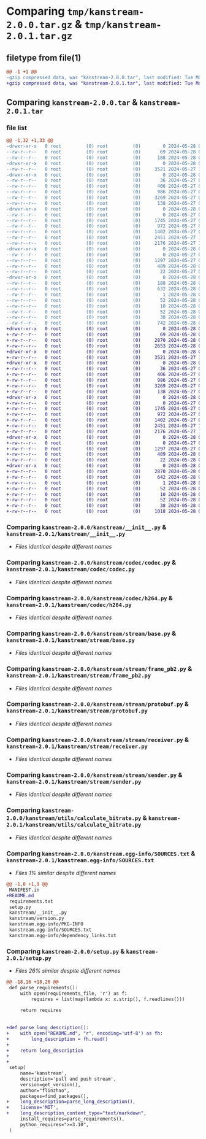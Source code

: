 # Comparing `tmp/kanstream-2.0.0.tar.gz` & `tmp/kanstream-2.0.1.tar.gz`

## filetype from file(1)

```diff
@@ -1 +1 @@
-gzip compressed data, was "kanstream-2.0.0.tar", last modified: Tue May 28 02:17:48 2024, max compression
+gzip compressed data, was "kanstream-2.0.1.tar", last modified: Tue May 28 03:09:01 2024, max compression
```

## Comparing `kanstream-2.0.0.tar` & `kanstream-2.0.1.tar`

### file list

```diff
@@ -1,32 +1,33 @@
-drwxr-xr-x   0 root         (0) root         (0)        0 2024-05-28 02:17:48.108913 kanstream-2.0.0/
--rw-r--r--   0 root         (0) root         (0)       69 2024-05-28 01:34:51.000000 kanstream-2.0.0/MANIFEST.in
--rw-r--r--   0 root         (0) root         (0)      188 2024-05-28 02:17:48.108913 kanstream-2.0.0/PKG-INFO
-drwxr-xr-x   0 root         (0) root         (0)        0 2024-05-28 02:17:48.107913 kanstream-2.0.0/kanstream/
--rw-r--r--   0 root         (0) root         (0)     3521 2024-05-27 10:07:32.000000 kanstream-2.0.0/kanstream/__init__.py
-drwxr-xr-x   0 root         (0) root         (0)        0 2024-05-28 02:17:48.107913 kanstream-2.0.0/kanstream/codec/
--rw-r--r--   0 root         (0) root         (0)       36 2024-05-27 07:56:18.000000 kanstream-2.0.0/kanstream/codec/__init__.py
--rw-r--r--   0 root         (0) root         (0)      406 2024-05-27 07:22:05.000000 kanstream-2.0.0/kanstream/codec/abc.py
--rw-r--r--   0 root         (0) root         (0)      986 2024-05-27 07:45:11.000000 kanstream-2.0.0/kanstream/codec/codec.py
--rw-r--r--   0 root         (0) root         (0)     3269 2024-05-27 09:02:44.000000 kanstream-2.0.0/kanstream/codec/h264.py
--rw-r--r--   0 root         (0) root         (0)      138 2024-05-27 07:23:03.000000 kanstream-2.0.0/kanstream/codec/vp9.py
-drwxr-xr-x   0 root         (0) root         (0)        0 2024-05-28 02:17:48.108913 kanstream-2.0.0/kanstream/stream/
--rw-r--r--   0 root         (0) root         (0)        0 2024-05-27 06:23:08.000000 kanstream-2.0.0/kanstream/stream/__init__.py
--rw-r--r--   0 root         (0) root         (0)     1745 2024-05-27 09:06:17.000000 kanstream-2.0.0/kanstream/stream/base.py
--rw-r--r--   0 root         (0) root         (0)      972 2024-05-27 06:35:39.000000 kanstream-2.0.0/kanstream/stream/frame_pb2.py
--rw-r--r--   0 root         (0) root         (0)     1402 2024-05-27 06:23:08.000000 kanstream-2.0.0/kanstream/stream/protobuf.py
--rw-r--r--   0 root         (0) root         (0)     2451 2024-05-27 10:09:11.000000 kanstream-2.0.0/kanstream/stream/receiver.py
--rw-r--r--   0 root         (0) root         (0)     2176 2024-05-27 10:08:54.000000 kanstream-2.0.0/kanstream/stream/sender.py
-drwxr-xr-x   0 root         (0) root         (0)        0 2024-05-28 02:17:48.108913 kanstream-2.0.0/kanstream/utils/
--rw-r--r--   0 root         (0) root         (0)        0 2024-05-27 06:23:08.000000 kanstream-2.0.0/kanstream/utils/__init__.py
--rw-r--r--   0 root         (0) root         (0)     1297 2024-05-27 06:23:08.000000 kanstream-2.0.0/kanstream/utils/calculate_bitrate.py
--rw-r--r--   0 root         (0) root         (0)      489 2024-05-28 01:46:00.000000 kanstream-2.0.0/kanstream/utils/frame_queue.py
--rw-r--r--   0 root         (0) root         (0)       22 2024-05-27 08:52:31.000000 kanstream-2.0.0/kanstream/version.py
-drwxr-xr-x   0 root         (0) root         (0)        0 2024-05-28 02:17:48.107913 kanstream-2.0.0/kanstream.egg-info/
--rw-r--r--   0 root         (0) root         (0)      188 2024-05-28 02:17:48.000000 kanstream-2.0.0/kanstream.egg-info/PKG-INFO
--rw-r--r--   0 root         (0) root         (0)      632 2024-05-28 02:17:48.000000 kanstream-2.0.0/kanstream.egg-info/SOURCES.txt
--rw-r--r--   0 root         (0) root         (0)        1 2024-05-28 02:17:48.000000 kanstream-2.0.0/kanstream.egg-info/dependency_links.txt
--rw-r--r--   0 root         (0) root         (0)       52 2024-05-28 02:17:48.000000 kanstream-2.0.0/kanstream.egg-info/requires.txt
--rw-r--r--   0 root         (0) root         (0)       10 2024-05-28 02:17:48.000000 kanstream-2.0.0/kanstream.egg-info/top_level.txt
--rw-r--r--   0 root         (0) root         (0)       52 2024-05-28 01:19:21.000000 kanstream-2.0.0/requirements.txt
--rw-r--r--   0 root         (0) root         (0)       38 2024-05-28 02:17:48.108913 kanstream-2.0.0/setup.cfg
--rw-r--r--   0 root         (0) root         (0)      742 2024-05-28 02:06:02.000000 kanstream-2.0.0/setup.py
+drwxr-xr-x   0 root         (0) root         (0)        0 2024-05-28 03:09:01.015380 kanstream-2.0.1/
+-rw-r--r--   0 root         (0) root         (0)       69 2024-05-28 01:34:51.000000 kanstream-2.0.1/MANIFEST.in
+-rw-r--r--   0 root         (0) root         (0)     2870 2024-05-28 03:09:01.015380 kanstream-2.0.1/PKG-INFO
+-rw-r--r--   0 root         (0) root         (0)     2653 2024-05-28 02:58:56.000000 kanstream-2.0.1/README.md
+drwxr-xr-x   0 root         (0) root         (0)        0 2024-05-28 03:09:01.013380 kanstream-2.0.1/kanstream/
+-rw-r--r--   0 root         (0) root         (0)     3521 2024-05-27 10:07:32.000000 kanstream-2.0.1/kanstream/__init__.py
+drwxr-xr-x   0 root         (0) root         (0)        0 2024-05-28 03:09:01.014380 kanstream-2.0.1/kanstream/codec/
+-rw-r--r--   0 root         (0) root         (0)       36 2024-05-27 07:56:18.000000 kanstream-2.0.1/kanstream/codec/__init__.py
+-rw-r--r--   0 root         (0) root         (0)      406 2024-05-27 07:22:05.000000 kanstream-2.0.1/kanstream/codec/abc.py
+-rw-r--r--   0 root         (0) root         (0)      986 2024-05-27 07:45:11.000000 kanstream-2.0.1/kanstream/codec/codec.py
+-rw-r--r--   0 root         (0) root         (0)     3269 2024-05-27 09:02:44.000000 kanstream-2.0.1/kanstream/codec/h264.py
+-rw-r--r--   0 root         (0) root         (0)      138 2024-05-27 07:23:03.000000 kanstream-2.0.1/kanstream/codec/vp9.py
+drwxr-xr-x   0 root         (0) root         (0)        0 2024-05-28 03:09:01.014380 kanstream-2.0.1/kanstream/stream/
+-rw-r--r--   0 root         (0) root         (0)        0 2024-05-27 06:23:08.000000 kanstream-2.0.1/kanstream/stream/__init__.py
+-rw-r--r--   0 root         (0) root         (0)     1745 2024-05-27 09:06:17.000000 kanstream-2.0.1/kanstream/stream/base.py
+-rw-r--r--   0 root         (0) root         (0)      972 2024-05-27 06:35:39.000000 kanstream-2.0.1/kanstream/stream/frame_pb2.py
+-rw-r--r--   0 root         (0) root         (0)     1402 2024-05-27 06:23:08.000000 kanstream-2.0.1/kanstream/stream/protobuf.py
+-rw-r--r--   0 root         (0) root         (0)     2451 2024-05-27 10:09:11.000000 kanstream-2.0.1/kanstream/stream/receiver.py
+-rw-r--r--   0 root         (0) root         (0)     2176 2024-05-27 10:08:54.000000 kanstream-2.0.1/kanstream/stream/sender.py
+drwxr-xr-x   0 root         (0) root         (0)        0 2024-05-28 03:09:01.015380 kanstream-2.0.1/kanstream/utils/
+-rw-r--r--   0 root         (0) root         (0)        0 2024-05-27 06:23:08.000000 kanstream-2.0.1/kanstream/utils/__init__.py
+-rw-r--r--   0 root         (0) root         (0)     1297 2024-05-27 06:23:08.000000 kanstream-2.0.1/kanstream/utils/calculate_bitrate.py
+-rw-r--r--   0 root         (0) root         (0)      489 2024-05-28 01:46:00.000000 kanstream-2.0.1/kanstream/utils/frame_queue.py
+-rw-r--r--   0 root         (0) root         (0)       22 2024-05-28 03:02:59.000000 kanstream-2.0.1/kanstream/version.py
+drwxr-xr-x   0 root         (0) root         (0)        0 2024-05-28 03:09:01.013380 kanstream-2.0.1/kanstream.egg-info/
+-rw-r--r--   0 root         (0) root         (0)     2870 2024-05-28 03:09:00.000000 kanstream-2.0.1/kanstream.egg-info/PKG-INFO
+-rw-r--r--   0 root         (0) root         (0)      642 2024-05-28 03:09:00.000000 kanstream-2.0.1/kanstream.egg-info/SOURCES.txt
+-rw-r--r--   0 root         (0) root         (0)        1 2024-05-28 03:09:00.000000 kanstream-2.0.1/kanstream.egg-info/dependency_links.txt
+-rw-r--r--   0 root         (0) root         (0)       52 2024-05-28 03:09:00.000000 kanstream-2.0.1/kanstream.egg-info/requires.txt
+-rw-r--r--   0 root         (0) root         (0)       10 2024-05-28 03:09:00.000000 kanstream-2.0.1/kanstream.egg-info/top_level.txt
+-rw-r--r--   0 root         (0) root         (0)       52 2024-05-28 01:19:21.000000 kanstream-2.0.1/requirements.txt
+-rw-r--r--   0 root         (0) root         (0)       38 2024-05-28 03:09:01.015380 kanstream-2.0.1/setup.cfg
+-rw-r--r--   0 root         (0) root         (0)     1018 2024-05-28 03:01:29.000000 kanstream-2.0.1/setup.py
```

### Comparing `kanstream-2.0.0/kanstream/__init__.py` & `kanstream-2.0.1/kanstream/__init__.py`

 * *Files identical despite different names*

### Comparing `kanstream-2.0.0/kanstream/codec/codec.py` & `kanstream-2.0.1/kanstream/codec/codec.py`

 * *Files identical despite different names*

### Comparing `kanstream-2.0.0/kanstream/codec/h264.py` & `kanstream-2.0.1/kanstream/codec/h264.py`

 * *Files identical despite different names*

### Comparing `kanstream-2.0.0/kanstream/stream/base.py` & `kanstream-2.0.1/kanstream/stream/base.py`

 * *Files identical despite different names*

### Comparing `kanstream-2.0.0/kanstream/stream/frame_pb2.py` & `kanstream-2.0.1/kanstream/stream/frame_pb2.py`

 * *Files identical despite different names*

### Comparing `kanstream-2.0.0/kanstream/stream/protobuf.py` & `kanstream-2.0.1/kanstream/stream/protobuf.py`

 * *Files identical despite different names*

### Comparing `kanstream-2.0.0/kanstream/stream/receiver.py` & `kanstream-2.0.1/kanstream/stream/receiver.py`

 * *Files identical despite different names*

### Comparing `kanstream-2.0.0/kanstream/stream/sender.py` & `kanstream-2.0.1/kanstream/stream/sender.py`

 * *Files identical despite different names*

### Comparing `kanstream-2.0.0/kanstream/utils/calculate_bitrate.py` & `kanstream-2.0.1/kanstream/utils/calculate_bitrate.py`

 * *Files identical despite different names*

### Comparing `kanstream-2.0.0/kanstream.egg-info/SOURCES.txt` & `kanstream-2.0.1/kanstream.egg-info/SOURCES.txt`

 * *Files 1% similar despite different names*

```diff
@@ -1,8 +1,9 @@
 MANIFEST.in
+README.md
 requirements.txt
 setup.py
 kanstream/__init__.py
 kanstream/version.py
 kanstream.egg-info/PKG-INFO
 kanstream.egg-info/SOURCES.txt
 kanstream.egg-info/dependency_links.txt
```

### Comparing `kanstream-2.0.0/setup.py` & `kanstream-2.0.1/setup.py`

 * *Files 26% similar despite different names*

```diff
@@ -18,16 +18,26 @@
 def parse_requirements():
     with open(requirements_file, 'r') as f:
         requires = list(map(lambda x: x.strip(), f.readlines()))
 
     return requires
 
 
+def parse_long_description():
+    with open("README.md", "r", encoding='utf-8') as fh:
+        long_description = fh.read()
+    
+    return long_description
+
+
 setup(
     name='kanstream',
     description='pull and push stream',
     version=get_version(),
     author="flinzhao",
     packages=find_packages(),
+    long_description=parse_long_description(),
+    license='MIT',
+    long_description_content_type="text/markdown",
     install_requires=parse_requirements(),
     python_requires=">=3.10",
 )
```

